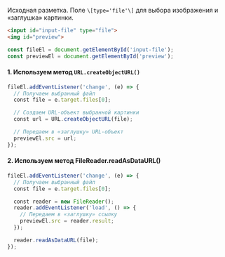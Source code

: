 Исходная разметка. Поле `\[type='file'\]` для выбора изображения и «заглушка» картинки.

```html
<input id="input-file" type="file">
<img id="preview">
```

```js
const fileEl = document.getElementById('input-file');
const previewEl = document.getElementById('preview');
```

#### 1\. Используем метод `URL.createObjectURL()`

```js
fileEl.addEventListener('change', (e) => {
  // Получаем выбранный файл
  const file = e.target.files[0];

  // Создаем URL-объект выбранной картинки
  const url = URL.createObjectURL(file);

  // Передаем в «заглушку» URL-объект
  previewEl.src = url;
});
```

#### 2\. Используем метод FileReader.readAsDataURL()

```js
fileEl.addEventListener('change', (e) => {
  // Получаем выбранный файл
  const file = e.target.files[0];

  const reader = new FileReader();
  reader.addEventListener('load', () => {
    // Передаем в «заглушку» ссылку
    previewEl.src = reader.result;
  });

  reader.readAsDataURL(file);
});
```
